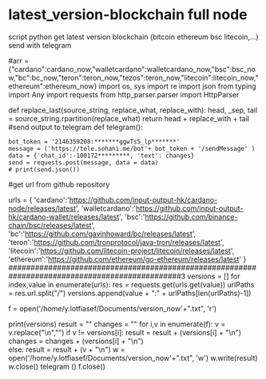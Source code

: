 # latest_version-blockchain full node
script python get latest version blockchain (bitcoin ethereum bsc litecoin,...) send with telegram 

#arr ={"cardano":cardano_now,"walletcardano":walletcardano_now,"bsc":bsc_now,"bc":bc_now,"teron":teron_now,"tezos":teron_now,"litecoin":litecoin_now,"ethereum":ethereum_now}
import os, sys
import re
import json
from typing import Any
import requests
from http_parser.parser import HttpParser

def replace_last(source_string, replace_what, replace_with):
    head, _sep, tail = source_string.rpartition(replace_what)
    return head + replace_with + tail
#send output to telegram 
def telegram():

    bot_token = '2146359208:*******ggwTs5_lp*******'
    message = ('https://tele.sohani.me/bot'+ bot_token + '/sendMessage' )
    data = {'chat_id':-100172*********, 'text': changes}
    send = requests.post(message, data = data)
    # print(send.json())
    
#get url from github repository

urls = {
    'cardano':'https://github.com/input-output-hk/cardano-node/releases/latest',
    'walletcardano':'https://github.com/input-output-hk/cardano-wallet/releases/latest',
    'bsc':'https://github.com/binance-chain/bsc/releases/latest',
    'bc':'https://github.com/gavinhoward/bc/releases/latest',
    'teron':'https://github.com/tronprotocol/java-tron/releases/latest',
    'litecoin':'https://github.com/litecoin-project/litecoin/releases/latest',
    'ethereum':'https://github.com/ethereum/go-ethereum/releases/latest'
}
###############################################################################################3
versions = []
for index,value in enumerate(urls):
    res = requests.get(urls.get(value))
    urlPaths = res.url.split("/")
    versions.append(value + ":" + urlPaths[len(urlPaths)-1])
   
f = open('/home/y.lotfiasef/Documents/version_now'+".txt", 'r')

print(versions)
result = ""
changes = ""
for i,v in enumerate(f):
    v = v.replace("\n","")
    if v != versions[i]:
        result = result + (versions[i] + "\n")        
        changes = changes + (versions[i] + "\n")     
    else:
        result = result + (v + "\n")
w = open('/home/y.lotfiasef/Documents/version_now'+".txt", 'w')
w.write(result)
w.close()
telegram ()
f.close()


